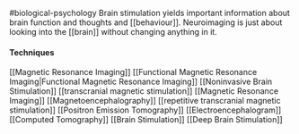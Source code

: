 #biological-psychology 
Brain stimulation yields important information about brain function and thoughts and [[behaviour]]. Neuroimaging is just about looking into the [[brain]] without changing anything in it. 

#### Techniques
[[Magnetic Resonance Imaging]]
[[Functional Magnetic Resonance Imaging|Functional Magnetic Resonance Imaging]]
[[Noninvasive Brain Stimulation]]
[[transcranial magnetic stimulation]]
[[Magnetic Resonance Imaging]]
[[Magnetoencephalography]]
[[repetitive transcranial magnetic stimulation]]
[[Positron Emission Tomography]]
[[Electroencephalogram]]
[[Computed Tomography]]
[[Brain Stimulation]]
[[Deep Brain Stimulation]]
